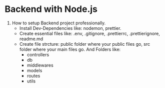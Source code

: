 # Backend with Node.js

1. How to setup Backend project professionally.
    - Install Dev-Dependencies like: nodemon, prettier.
    - Create essential files like: .env, .gitignore, .prettierrc, .prettierignore, readme.md
    - Create file strcture: public folder where your public files go, src folder where your main files go. And Folders like:  
        - controllers
        - db 
        - middlewares
        - models
        - routes
        - utils